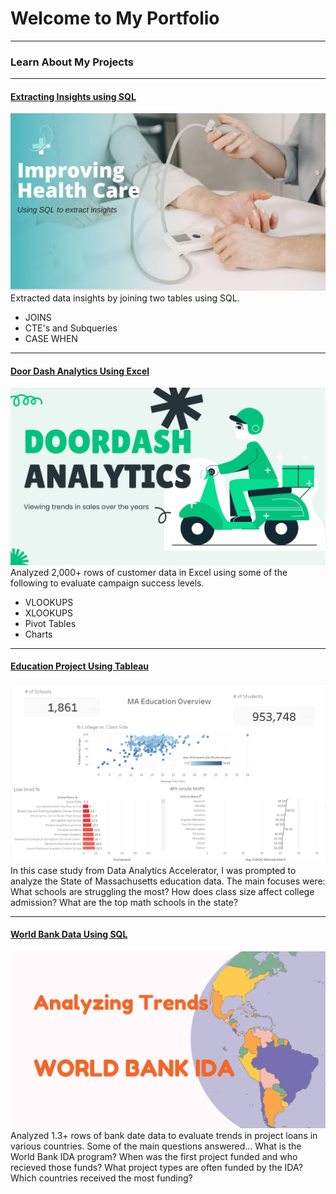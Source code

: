 # Welcome to My Portfolio

---

### Learn About My Projects
---
#### [Extracting Insights using SQL](https://www.linkedin.com/pulse/extrating-insights-hospital-data-jazmin-hernandez-ms--1l1oc/?trackingId=J%2FrtxIGfQQGmLtTArjiJZA%3D%3D)
[<img src="images/Improving Health Care.jpg?raw=true"/>](https://www.linkedin.com/pulse/what-i-learned-21-days-data-avery-smith)
Extracted data insights by joining two tables using SQL. 
- JOINS
- CTE's and Subqueries
- CASE WHEN

- ---
#### [Door Dash Analytics Using Excel](https://www.linkedin.com/pulse/analyzing-trends-doordash-sales-jazmin-hernandez-ms--ljx0c/?trackingId=WvKMDucwS2GCu7mTcAyUPg%3D%3D)
[<img src="images/service.png?raw=true"/>](https://www.linkedin.com/pulse/what-i-learned-21-days-data-avery-smith)
Analyzed 2,000+ rows of customer data in Excel using some of the following to evaluate campaign success levels. 
- VLOOKUPS
- XLOOKUPS
- Pivot Tables
- Charts 

---
#### [Education Project Using Tableau](https://www.loom.com/share/02a9435ee5584878b57deaa4c9c137d2?sid=36b779d3-8bb3-452a-9008-dc4253a0aaee)
[<img src="images/Tableau Project.png?raw=true"/>](https://www.loom.com/share/02a9435ee5584878b57deaa4c9c137d2?sid=36b779d3-8bb3-452a-9008-dc4253a0aaee)
In this case study from Data Analytics Accelerator, I was prompted to analyze the State of Massachusetts education data. The main focuses were:
What schools are struggling the most?
How does class size affect college admission?
What are the top math schools in the state? 

---
#### [World Bank Data Using SQL](https://www.linkedin.com/feed/update/urn:li:activity:7217646616185380864/)
[<img src="images/travel the world (1).png?raw=true"/>](https://www.linkedin.com/pulse/what-i-learned-21-days-data-avery-smith)
Analyzed 1.3+ rows of bank date data to evaluate trends in project loans in various countries. Some of the main questions answered...
What is the World Bank IDA program? 
When was the first project funded and who recieved those funds? 
What project types are often funded by the IDA? 
Which countries received the most funding? 




